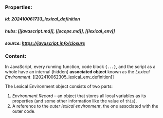 ### Properties:


##### id: 202410061733_lexical_definition
##### hubs: [[javascript.md]], [[scope.md]], [[lexical_env]]
##### source:  https://javascript.info/closure


### Content:

In JavaScript, every running function, code block `{...}`, and the script as a whole have an internal (hidden) **associated object** known as the _Lexical Environment_.  [[202410062305_lexical_env_definition]]

The Lexical Environment object consists of two parts:

1. _Environment Record_ – an object that stores all local variables as its properties (and some other information like the value of `this`).
2. A reference to the _outer lexical environment_, the one associated with the outer code.